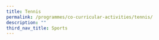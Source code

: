 ```yaml
---
title: Tennis
permalink: /programmes/co-curricular-activities/tennis/
description: ""
third_nav_title: Sports
---
```


